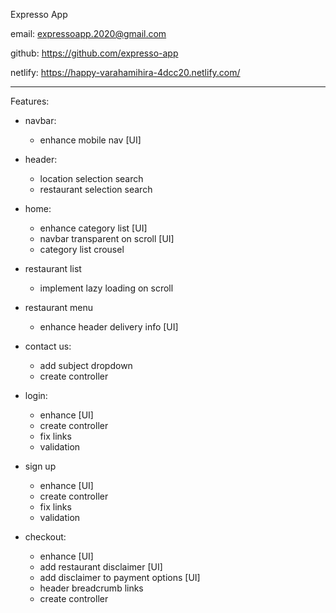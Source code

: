 Expresso App


email: expressoapp.2020@gmail.com

github: https://github.com/expresso-app

netlify: https://happy-varahamihira-4dcc20.netlify.com/


----------------------------------------------------

Features:


- navbar:
    - enhance mobile nav [UI]

- header:
    - location selection search
    - restaurant selection search

- home: 
    - enhance category list [UI]
    - navbar transparent on scroll [UI]
    - category list crousel
    
- restaurant list
    - implement lazy loading on scroll
    
- restaurant menu
    - enhance header delivery info [UI]

- contact us:
    - add subject dropdown
    - create controller



- login: 
    - enhance [UI]
    - create controller
    - fix links
    - validation

- sign up
    - enhance [UI]
    - create controller
    - fix links
    - validation

- checkout: 
    - enhance [UI]
    - add restaurant disclaimer [UI]
    - add disclaimer to payment options [UI]
    - header breadcrumb links
    - create controller
